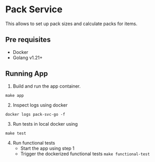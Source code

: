 # Pack Service

This allows to set up pack sizes and calculate packs for items.

## Pre requisites

- Docker
- Golang v1.21+
 
 
## Running App 

1. Build and run the app container.

`make app`

2. Inspect logs using docker 

`docker logs pack-svc-go -f`

3. Run tests in local docker using

`make test`

4. Run functional tests
   - Start the app using step 1
   - Trigger the dockerized functional tests
    `make functional-test`

